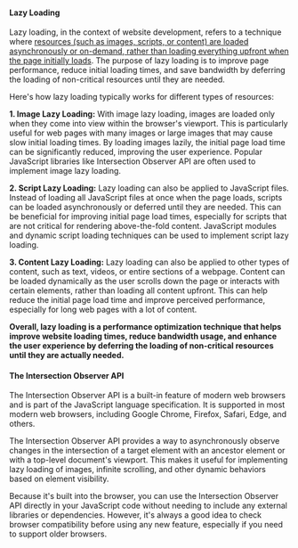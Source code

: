 <h4>Lazy Loading</h4>

Lazy loading, in the context of website development, refers to a technique where <ins>resources (such as images, scripts, or content) are loaded asynchronously or on-demand, rather than loading everything upfront when the page initially loads</ins>. The purpose of lazy loading is to improve page performance, reduce initial loading times, and save bandwidth by deferring the loading of non-critical resources until they are needed.

Here's how lazy loading typically works for different types of resources:

<b>1. Image Lazy Loading:</b> With image lazy loading, images are loaded only when they come into view within the browser's viewport. This is particularly useful for web pages with many images or large images that may cause slow initial loading times. By loading images lazily, the initial page load time can be significantly reduced, improving the user experience. Popular JavaScript libraries like Intersection Observer API are often used to implement image lazy loading.

<b>2. Script Lazy Loading:</b> Lazy loading can also be applied to JavaScript files. Instead of loading all JavaScript files at once when the page loads, scripts can be loaded asynchronously or deferred until they are needed. This can be beneficial for improving initial page load times, especially for scripts that are not critical for rendering above-the-fold content. JavaScript modules and dynamic script loading techniques can be used to implement script lazy loading.

<b>3. Content Lazy Loading:</b> Lazy loading can also be applied to other types of content, such as text, videos, or entire sections of a webpage. Content can be loaded dynamically as the user scrolls down the page or interacts with certain elements, rather than loading all content upfront. This can help reduce the initial page load time and improve perceived performance, especially for long web pages with a lot of content.

<b>Overall, lazy loading is a performance optimization technique that helps improve website loading times, reduce bandwidth usage, and enhance the user experience by deferring the loading of non-critical resources until they are actually needed.</b>


<h4>The Intersection Observer API</h4>

The Intersection Observer API is a built-in feature of modern web browsers and is part of the JavaScript language specification. It is supported in most modern web browsers, including Google Chrome, Firefox, Safari, Edge, and others.

The Intersection Observer API provides a way to asynchronously observe changes in the intersection of a target element with an ancestor element or with a top-level document's viewport. This makes it useful for implementing lazy loading of images, infinite scrolling, and other dynamic behaviors based on element visibility.

Because it's built into the browser, you can use the Intersection Observer API directly in your JavaScript code without needing to include any external libraries or dependencies. However, it's always a good idea to check browser compatibility before using any new feature, especially if you need to support older browsers.
